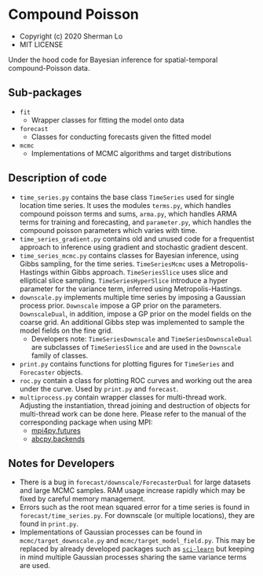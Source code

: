 # Compound Poisson
* Copyright (c) 2020 Sherman Lo
* MIT LICENSE

Under the hood code for Bayesian inference for spatial-temporal compound-Poisson data.

## Sub-packages
* `fit`
    * Wrapper classes for fitting the model onto data
* `forecast`
    * Classes for conducting forecasts given the fitted model
* `mcmc`
    * Implementations of MCMC algorithms and target distributions

## Description of code
* `time_series.py` contains the base class `TimeSeries` used for single location time series. It uses the modules `terms.py`, which handles compound poisson terms and sums, `arma.py`, which handles ARMA terms for training and forecasting, and `parameter.py`, which handles the compound poisson parameters which varies with time.
* `time_series_gradient.py` contains old and unused code for a frequentist approach to inference using gradient and stochastic gradient descent.
* `time_series_mcmc.py` contains classes for Bayesian inference, using Gibbs sampling, for the time series. `TimeSeriesMcmc` uses a Metropolis-Hastings within Gibbs approach. `TimeSeriesSlice` uses slice and elliptical slice sampling. `TimeSeriesHyperSlice` introduce a hyper parameter for the variance term, inferred using Metropolis-Hastings.
* `downscale.py` implements multiple time series by imposing a Gaussian process prior. `Downscale` impose a GP prior on the parameters. `DownscaleDual`, in addition, impose a GP prior on the model fields on the coarse grid. An additional Gibbs step was implemented to sample the model fields on the fine grid.
  * Developers note: `TimeSeriesDownscale` and `TimeSeriesDownscaleDual` are subclasses of `TimeSeriesSlice` and are used in the `Downscale` family of classes.
* `print.py` contains functions for plotting figures for `TimeSeries` and `Forecaster` objects.
* `roc.py` contain a class for plotting ROC curves and working out the area under the curve. Used by `print.py` and `forecast`.
* `multiprocess.py` contain wrapper classes for multi-thread work. Adjusting the instantiation, thread joining and destruction of objects for multi-thread work can be done here. Please refer to the manual of the corresponding package when using MPI:
    * [mpi4py.futures](https://mpi4py.readthedocs.io/en/stable/mpi4py.futures.html)
    * [abcpy.backends](https://abcpy.readthedocs.io/en/v0.5.7/parallelization.html)

## Notes for Developers
* There is a bug in `forecast/downscale/ForecasterDual` for large datasets and large MCMC samples. RAM usage increase rapidly which may be fixed by careful memory management.
* Errors such as the root mean squared error for a time series is found in `forecast/time_series.py`. For downscale (or multiple locations), they are found in `print.py`.
* Implementations of Gaussian processes can be found in `mcmc/target_downscale.py` and `mcmc/target_model_field.py`. This may be replaced by already developed packages such as [`sci-learn`](https://scikit-learn.org/stable/index.html) but keeping in mind multiple Gaussian processes sharing the same variance terms are used.
